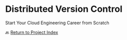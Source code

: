 # Distributed Version Control
Start Your Cloud Engineering Career from Scratch

🔙 [Return to Project Index](https://github.com/mikepfeiffer/cloud-career-playbook)